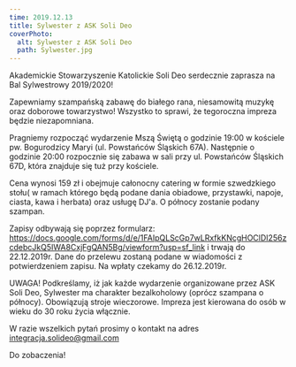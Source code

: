 ```yaml
---
time: 2019.12.13
title: Sylwester z ASK Soli Deo
coverPhoto:
  alt: Sylwester z ASK Soli Deo
  path: Sylwester.jpg
---
```

Akademickie Stowarzyszenie Katolickie Soli Deo serdecznie zaprasza na Bal Sylwestrowy 2019/2020!

Zapewniamy szampańską zabawę do białego rana, niesamowitą muzykę oraz doborowe towarzystwo! Wszystko to sprawi, że tegoroczna impreza będzie niezapomniana.

Pragniemy rozpocząć wydarzenie Mszą Świętą o godzinie 19:00 w kościele pw. Bogurodzicy Maryi (ul. Powstańców Śląskich 67A). Następnie o godzinie 20:00 rozpocznie się zabawa w sali przy ul. Powstańców Śląskich 67D, która znajduje się tuż przy kościele.

Cena wynosi 159 zł
i obejmuje całonocny catering w formie szwedzkiego stołu( w ramach którego będą podane dania obiadowe, przystawki, napoje, ciasta, kawa i herbata) oraz usługę DJ'a. 
O północy zostanie podany szampan.

Zapisy odbywają się poprzez formularz: https://docs.google.com/forms/d/e/1FAIpQLScGp7wLRxfkKNcgHOClDI256zcdebcJkQ5IWA8CxjFgQAN5Bg/viewform?usp=sf_link
i trwają do 22.12.2019r. 
Dane do przelewu zostaną podane w wiadomości z potwierdzeniem zapisu. Na wpłaty czekamy do 26.12.2019r.

UWAGA!
Podkreślamy, iż jak każde wydarzenie organizowane przez ASK Soli Deo, Sylwester ma charakter bezalkoholowy (oprócz szampana o północy). Obowiązują stroje wieczorowe.
Impreza jest kierowana do osób w wieku do 30 roku życia włącznie.

W razie wszelkich pytań prosimy o kontakt na adres integracja.solideo@gmail.com

Do zobaczenia!